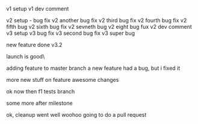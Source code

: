 v1 setup
v1 dev comment

v2 setup - bug fix
v2 another bug fix
v2 third bug fix
v2 fourth bug fix
v2 fifth bug
v2 sixth bug fix
v2 sevneth bug
v2 eight bug fux
v2 dev comment
v3 setup
v3 bug fix
v3 second bug fix
v3 super bug

new feature done v3.2

launch is good\

adding feature to master branch
a new feature
had a bug, but i fixed it


more new stuff on feature
awesome
changes

ok now then
f1 tests branch

some more after milestone

ok, cleanup went well
woohoo
going to do a pull request